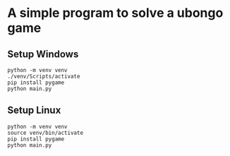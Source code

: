# A simple program to solve a ubongo game

## Setup Windows

    python -m venv venv
    ./venv/Scripts/activate
    pip install pygame
    python main.py

## Setup Linux

    python -m venv venv
    source venv/bin/activate
    pip install pygame
    python main.py
